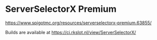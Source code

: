 # ServerSelectorX Premium

https://www.spigotmc.org/resources/serverselectorx-premium.63855/

Builds are available at https://ci.rkslot.nl/view/ServerSelectorX/
